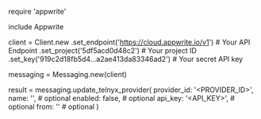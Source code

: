 require 'appwrite'

include Appwrite

client = Client.new
    .set_endpoint('https://cloud.appwrite.io/v1') # Your API Endpoint
    .set_project('5df5acd0d48c2') # Your project ID
    .set_key('919c2d18fb5d4...a2ae413da83346ad2') # Your secret API key

messaging = Messaging.new(client)

result = messaging.update_telnyx_provider(
    provider_id: '<PROVIDER_ID>',
    name: '<NAME>', # optional
    enabled: false, # optional
    api_key: '<API_KEY>', # optional
    from: '<FROM>' # optional
)
